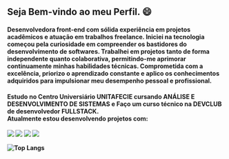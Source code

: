  <h2><b>Seja Bem-vindo ao meu Perfil. 😄<b></h2>
 <h4>Desenvolvedora front-end com sólida experiência em projetos acadêmicos e atuação em trabalhos freelance. Iniciei na tecnologia começou pela curiosidade em compreender os bastidores do desenvolvimento de softwares. Trabalhei em projetos tanto de forma independente quanto colaborativa, permitindo-me aprimorar continuamente minhas habilidades técnicas. Comprometida com a excelência, priorizo o aprendizado constante e aplico os conhecimentos adquiridos para impulsionar meu desempenho pessoal e profissional. </h4>
<h4> Estudo no Centro Universiário <b>UNITAFECIE</b> cursando ANÁLISE E DESENVOLVIMENTO DE SISTEMAS e Faço um curso técnico na  DEVCLUB de desenvolvedor FULLSTACK.<br>
  Atualmente estou desenvolvendo projetos com:</h4> <img src="https://img.shields.io/badge/HTML5-E34F26?style=for-the-badge&logo=html5&logoColor=white"/> <img src="https://img.shields.io/badge/CSS3-1572B6?style=for-the-badge&logo=css3&logoColor=white"/> <img src="https://img.shields.io/badge/Sass-CC6699?style=for-the-badge&logo=sass&logoColor=white"/> <img src="https://img.shields.io/badge/JavaScript-323330?style=for-the-badge&logo=javascript&logoColor=F7DF1E"/> 


 ![Top Langs](https://github-readme-stats.vercel.app/api/top-langs/?username=anuraghazra&hide_progress=true) 



